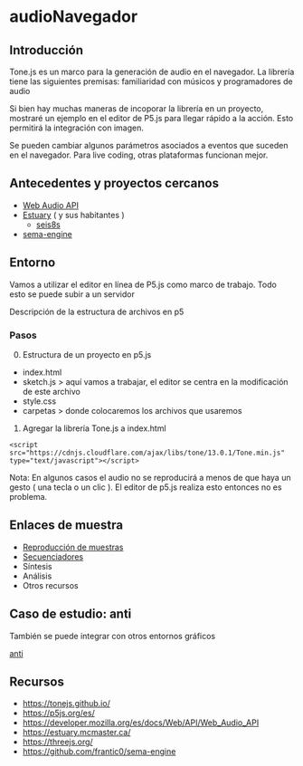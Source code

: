 # audioNavegador

## Introducción

Tone.js es un marco para la generación de audio en el navegador. La librería tiene las siguientes premisas: familiaridad con músicos y programadores de audio

Si bien hay muchas maneras de incoporar la librería en un proyecto, mostraré un ejemplo en el editor de P5.js para llegar rápido a la acción. Esto permitirá la integración con imagen. 

Se pueden cambiar algunos parámetros asociados a eventos que suceden en el navegador. Para live coding, otras plataformas funcionan mejor. 

## Antecedentes y proyectos cercanos

- [Web Audio API](https://developer.mozilla.org/es/docs/Web/API/Web_Audio_API)
- [Estuary](https://estuary.mcmaster.ca/) ( y sus habitantes )
  - [seis8s](https://github.com/luisnavarrodelangel/seis8s)
- [sema-engine](https://github.com/frantic0/sema-engine)

## Entorno

Vamos a utilizar el editor en línea de P5.js como marco de trabajo. Todo esto se puede subir a un servidor 

Descripción de la estructura de archivos en p5

### Pasos

0. Estructura de un proyecto en p5.js

- index.html
- sketch.js > aquí vamos a trabajar, el editor se centra en la modificación de este archivo
- style.css
- carpetas > donde colocaremos los archivos que usaremos 

1. Agregar la librería Tone.js a index.html

`<script src="https://cdnjs.cloudflare.com/ajax/libs/tone/13.0.1/Tone.min.js" type="text/javascript"></script>`

Nota: En algunos casos el audio no se reproducirá a menos de que haya un gesto ( una tecla o un clic ). El editor de p5.js realiza esto entonces no es problema. 

## Enlaces de muestra

- [Reproducción de muestras](https://editor.p5js.org/emilioocelotl/sketches/j2YOB826v)
- [Secuenciadores]()
- Síntesis
- Análisis
- Otros recursos 

## Caso de estudio: anti

También se puede integrar con otros entornos gráficos 

[anti](https://github.com/EmilioOcelotl/4NT1) 

## Recursos

- https://tonejs.github.io/
- https://p5js.org/es/
- https://developer.mozilla.org/es/docs/Web/API/Web_Audio_API
- https://estuary.mcmaster.ca/
- https://threejs.org/
- https://github.com/frantic0/sema-engine